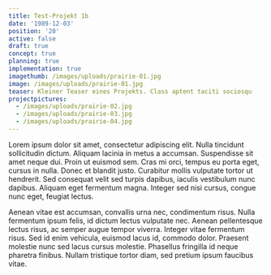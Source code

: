```yaml
---
title: Test-Projekt 1b
date: '1989-12-03'
position: '20'
active: false
draft: true
concept: true
planning: true
implementation: true
imagethumb: /images/uploads/prairie-01.jpg
image: /images/uploads/prairie-01.jpg
teaser: Kleiner Teaser eines Projekts. Class aptent taciti sociosqu
projectpictures:
  - /images/uploads/prairie-02.jpg
  - /images/uploads/prairie-03.jpg
  - /images/uploads/prairie-04.jpg
---
```

Lorem ipsum dolor sit amet, consectetur adipiscing elit. Nulla tincidunt sollicitudin dictum. Aliquam lacinia in metus a accumsan. Suspendisse sit amet neque dui. Proin ut euismod sem. Cras mi orci, tempus eu porta eget, cursus in nulla. Donec et blandit justo. Curabitur mollis vulputate tortor ut hendrerit. Sed consequat velit sed turpis dapibus, iaculis vestibulum nunc dapibus. Aliquam eget fermentum magna. Integer sed nisi cursus, congue nunc eget, feugiat lectus.

Aenean vitae est accumsan, convallis urna nec, condimentum risus. Nulla fermentum ipsum felis, id dictum lectus vulputate nec. Aenean pellentesque lectus risus, ac semper augue tempor viverra. Integer vitae fermentum risus. Sed id enim vehicula, euismod lacus id, commodo dolor. Praesent molestie nunc sed lacus cursus molestie. Phasellus fringilla id neque pharetra finibus. Nullam tristique tortor diam, sed pretium ipsum faucibus vitae.

